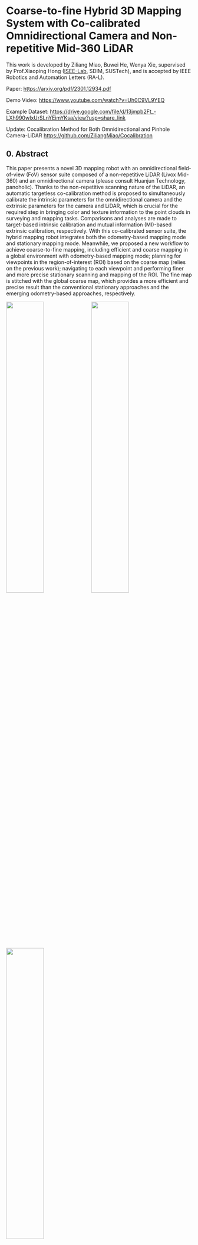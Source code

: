 # Coarse-to-fine Hybrid 3D Mapping System with Co-calibrated Omnidirectional Camera and Non-repetitive Mid-360 LiDAR
This work is developed by Ziliang Miao, Buwei He, Wenya Xie, supervised by Prof.Xiaoping Hong ([ISEE-Lab](https://isee.technology/), SDIM, SUSTech), and is accepted by IEEE Robotics and Automation Letters (RA-L).

Paper: https://arxiv.org/pdf/2301.12934.pdf

Demo Video: https://www.youtube.com/watch?v=Uh0C9VL9YEQ

Example Dataset: https://drive.google.com/file/d/13jmpb2Ft_-LXh990wIxUrSLnYEimYKsa/view?usp=share_link

Update: Cocalibration Method for Both Omnidirectional and Pinhole Camera-LiDAR https://github.com/ZiliangMiao/Cocalibration

## 0. Abstract
This paper presents a novel 3D mapping robot with an omnidirectional field-of-view (FoV) sensor suite composed of a non-repetitive LiDAR (Livox Mid-360) and an omnidirectional camera (please consult Huanjun Technology, panoholic). Thanks to the non-repetitive scanning nature of the LiDAR, an automatic targetless co-calibration method is proposed to simultaneously calibrate the intrinsic parameters for the omnidirectional camera and the extrinsic parameters for the camera and LiDAR, which is crucial for the required step in bringing color and texture information to the point clouds in surveying and mapping tasks. Comparisons and analyses are made to target-based intrinsic calibration and mutual information (MI)-based extrinsic calibration, respectively. With this co-calibrated sensor suite, the hybrid mapping robot integrates both the odometry-based mapping mode and stationary mapping mode. Meanwhile, we proposed a new workflow to achieve coarse-to-fine mapping, including efficient and coarse mapping in a global environment with odometry-based mapping mode; planning for viewpoints in the region-of-interest (ROI) based on the coarse map (relies on the previous work); navigating to each viewpoint and performing finer and more precise stationary scanning and mapping of the ROI. The fine map is stitched with the global coarse map, which provides a more efficient and precise result than the conventional stationary approaches and the emerging odometry-based approaches, respectively.

<img src="readme_pics/robot.png" width=45% >
<img src="readme_pics/sensor_suite.png" width=45% >
<img src="readme_pics/nonrepetitive_scanning.png" width=45% >

## 1. Workflow
<img src="readme_pics/workflow.png" width=45% >

## 2. Co-calibration Results
<img src="readme_pics/cocalibration_result.png" width=45% >

## 3. Prerequisites
### 3.1 **Ubuntu** and **ROS**
Version: Ubuntu 18.04.

Version: ROS Melodic. 

Please follow [ROS Installation](http://wiki.ros.org/ROS/Installation) to install.
### 3.2. **ceres-solver**
Version: ceres-solver 2.1.0

Please follow [Ceres-Solver Installation](http://ceres-solver.org/installation.html) to install.
### 3.3. **PCL**
Version: PCL 1.7.4

Version: Eigen 3.3.4

Please follow [PCL Installation](http://www.pointclouds.org/downloads/linux.html) to install.
### 3.4. **OpenCV**
Version: OpenCV 3.2.0

Please follow [OpenCV Installation](https://opencv.org/) to install.
### 3.5. **mlpack**
Version: mlpack 3.4.2

Please follow [mlpack Installation](https://www.mlpack.org/doc/mlpack-3.4.2/doxygen/build.html) to install.


### 3.6 Livox SDK and Livox ROS Driver
The SDK and driver is used for dealing with Livox LiDAR.
Remenber to install [Livox SDK](https://github.com/Livox-SDK/Livox-SDK) before [Livox ROS Driver](https://github.com/Livox-SDK/livox_ros_driver).

### 3.7 MindVision SDK
The SDK of the fisheye camera is in [MindVision SDK](http://www.mindvision.com.cn/rjxz/list_12.aspx?lcid=138).

## 4. Run Co-calibration
### Sensors:
Currently, this cocalibration method only supports omnidirectional camera and non-repetitive scanning LiDAR (Livox).

If you want to calibrate the monocular camera and the Livox LiDAR, please replace the omnidirectional camera model to monocular camera model and modify the corresponding parameters of optimization.

We will consider supporting other types of LiDAR in the future.

### Data:
Make the data, (dataset_name), cocalibration directories, refer to the file structure below.

Rename the accumulated non-repetitive scanned point cloud "full_fov_cloud.pcd", rename the hdr image "hrd_image.bmp".

Put the two raw files into ~/cocalibration/data/(dataset_name)/cocalibration directory.
### Config:
Modify the parameters in the config file, cocalibration.yaml.

Recommended Kernel Density Estimation (KDE) bandwidth: 32, 16, 8, 4, 2
### File stucture:
```bash
├── cocalibration
│   ├── build
│   ├── config
│   │   └── cocalibration.yaml
│   ├── data
│   │   └── (dataset_name)
│   │       └── cocalibration
│   │           ├── edges
│   │           │   ├── lidar_1_filtered.bmp
│   │           │   ├── lidar_2_canny.bmp
│   │           │   ├── lidar_edge_image.bmp
│   │           │   ├── lidar_edge_cloud.pcd
│   │           │   ├── omni_1_filtered.bmp
│   │           │   ├── omni_2_canny.bmp
│   │           │   └── omni_edge_image.bmp
│   │           ├── results
│   │           │   ├── fusion_image_init.bmp
│   │           │   ├── fusion_image_(bandwidth).bmp
│   │           │   ├── cocalib_init.txt
│   │           │   └── cocalib_(bandwidth).txt
│   │           ├── full_fov_cloud.pcd
│   │           ├── flat_lidar_image.bmp
│   │           └── hdr_image.bmp
│   ├── launch
│   │   └── cocalibration.launch
│   ├── include
│   │   ├── common_lib.h
│   │   ├── define.h
│   │   ├── lidar_process.h
│   │   ├── omni_process.h
│   │   └── optimization.h
│   ├── python_scripts
│   │   └── image_process
│   │       ├── omni_image_mask.png
│   │       ├── lidar_flat_image_mask.png
│   │       └── edge_extraction.py
│   ├── src
│   │   ├── lidar_process.cpp
│   │   ├── omni_process.cpp
│   │   ├── optimization.cpp
│   │   └── cocalibration.cpp
│   ├── package.xml
│   └── CMakeLists.txt
├── ReadMe.md
├── .git
└── .gitignore
```
### Commands:
```
    cd ~/$catkin workspace$
    catkin_make
    source ./devel/setup.bash
    roslaunch cocalibration cocalibration.launch
```

## 5. Acknowledgements
Thanks for [CamVox](https://github.com/ISEE-Technology/CamVox), [Livox-SDK](https://github.com/Livox-SDK/livox_camera_lidar_calibration), [OCamCalib MATLAB Toolbox](https://sites.google.com/site/scarabotix/ocamcalib-omnidirectional-camera-calibration-toolbox-for-matlab), [Fast-LIO](https://github.com/hku-mars/FAST_LIO), and thanks to the help of Wenquan Zhao, Xiao Huang, Jian Bai.
